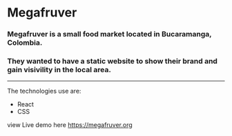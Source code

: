 # Megafruver

### Megafruver is a small food market located in Bucaramanga, Colombia.

### They wanted to  have a static website to show their brand and gain visivility in the local area.
---

The technologies use are:

- React
- CSS

view Live demo here
https://megafruver.org


